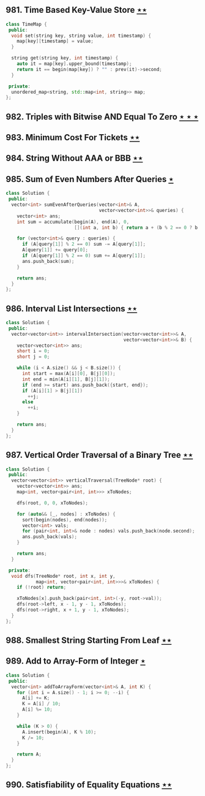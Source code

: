 ## 981. Time Based Key-Value Store [$\star\star$](https://leetcode.com/problems/time-based-key-value-store)

```cpp
class TimeMap {
 public:
  void set(string key, string value, int timestamp) {
    map[key][timestamp] = value;
  }

  string get(string key, int timestamp) {
    auto it = map[key].upper_bound(timestamp);
    return it == begin(map[key]) ? "" : prev(it)->second;
  }

 private:
  unordered_map<string, std::map<int, string>> map;
};
```

## 982. Triples with Bitwise AND Equal To Zero [$\star\star\star$](https://leetcode.com/problems/triples-with-bitwise-and-equal-to-zero)

## 983. Minimum Cost For Tickets [$\star\star$](https://leetcode.com/problems/minimum-cost-for-tickets)

## 984. String Without AAA or BBB [$\star\star$](https://leetcode.com/problems/string-without-aaa-or-bbb)

## 985. Sum of Even Numbers After Queries [$\star$](https://leetcode.com/problems/sum-of-even-numbers-after-queries)

```cpp
class Solution {
 public:
  vector<int> sumEvenAfterQueries(vector<int>& A,
                                  vector<vector<int>>& queries) {
    vector<int> ans;
    int sum = accumulate(begin(A), end(A), 0,
                         [](int a, int b) { return a + (b % 2 == 0 ? b : 0); });

    for (vector<int>& query : queries) {
      if (A[query[1]] % 2 == 0) sum -= A[query[1]];
      A[query[1]] += query[0];
      if (A[query[1]] % 2 == 0) sum += A[query[1]];
      ans.push_back(sum);
    }

    return ans;
  }
};
```

## 986. Interval List Intersections [$\star\star$](https://leetcode.com/problems/interval-list-intersections)

```cpp
class Solution {
 public:
  vector<vector<int>> intervalIntersection(vector<vector<int>>& A,
                                           vector<vector<int>>& B) {
    vector<vector<int>> ans;
    short i = 0;
    short j = 0;

    while (i < A.size() && j < B.size()) {
      int start = max(A[i][0], B[j][0]);
      int end = min(A[i][1], B[j][1]);
      if (end >= start) ans.push_back({start, end});
      if (A[i][1] > B[j][1])
        ++j;
      else
        ++i;
    }

    return ans;
  }
};
```

## 987. Vertical Order Traversal of a Binary Tree [$\star\star$](https://leetcode.com/problems/vertical-order-traversal-of-a-binary-tree)

```cpp
class Solution {
 public:
  vector<vector<int>> verticalTraversal(TreeNode* root) {
    vector<vector<int>> ans;
    map<int, vector<pair<int, int>>> xToNodes;

    dfs(root, 0, 0, xToNodes);

    for (auto&& [_, nodes] : xToNodes) {
      sort(begin(nodes), end(nodes));
      vector<int> vals;
      for (pair<int, int>& node : nodes) vals.push_back(node.second);
      ans.push_back(vals);
    }

    return ans;
  }

 private:
  void dfs(TreeNode* root, int x, int y,
           map<int, vector<pair<int, int>>>& xToNodes) {
    if (!root) return;

    xToNodes[x].push_back(pair<int, int>(-y, root->val));
    dfs(root->left, x - 1, y - 1, xToNodes);
    dfs(root->right, x + 1, y - 1, xToNodes);
  }
};
```

## 988. Smallest String Starting From Leaf [$\star\star$](https://leetcode.com/problems/smallest-string-starting-from-leaf)

## 989. Add to Array-Form of Integer [$\star$](https://leetcode.com/problems/add-to-array-form-of-integer)

```cpp
class Solution {
 public:
  vector<int> addToArrayForm(vector<int>& A, int K) {
    for (int i = A.size() - 1; i >= 0; --i) {
      A[i] += K;
      K = A[i] / 10;
      A[i] %= 10;
    }

    while (K > 0) {
      A.insert(begin(A), K % 10);
      K /= 10;
    }

    return A;
  }
};
```

## 990. Satisfiability of Equality Equations [$\star\star$](https://leetcode.com/problems/satisfiability-of-equality-equations)

